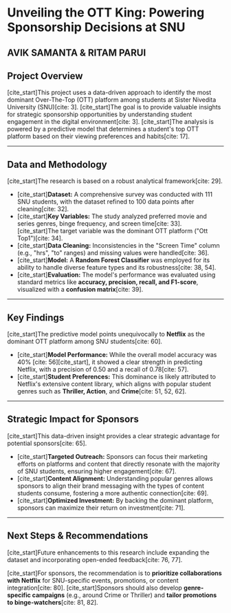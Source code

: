 # Unveiling the OTT King: Powering Sponsorship Decisions at SNU
## AVIK SAMANTA & RITAM PARUI
## Project Overview
[cite_start]This project uses a data-driven approach to identify the most dominant Over-The-Top (OTT) platform among students at Sister Nivedita University (SNU)[cite: 3]. [cite_start]The goal is to provide valuable insights for strategic sponsorship opportunities by understanding student engagement in the digital environment[cite: 3]. [cite_start]The analysis is powered by a predictive model that determines a student's top OTT platform based on their viewing preferences and habits[cite: 17].

---

## Data and Methodology
[cite_start]The research is based on a robust analytical framework[cite: 29].

* [cite_start]**Dataset:** A comprehensive survey was conducted with 111 SNU students, with the dataset refined to 100 data points after cleaning[cite: 32].
* [cite_start]**Key Variables:** The study analyzed preferred movie and series genres, binge frequency, and screen time[cite: 33]. [cite_start]The target variable was the dominant OTT platform ("Ott Top1")[cite: 34].
* [cite_start]**Data Cleaning:** Inconsistencies in the "Screen Time" column (e.g., "hrs", "to" ranges) and missing values were handled[cite: 36].
* [cite_start]**Model:** A **Random Forest Classifier** was employed for its ability to handle diverse feature types and its robustness[cite: 38, 54].
* [cite_start]**Evaluation:** The model's performance was evaluated using standard metrics like **accuracy, precision, recall, and F1-score**, visualized with a **confusion matrix**[cite: 39].

---

## Key Findings
[cite_start]The predictive model points unequivocally to **Netflix** as the dominant OTT platform among SNU students[cite: 60].

* [cite_start]**Model Performance:** While the overall model accuracy was 40% [cite: 56][cite_start], it showed a clear strength in predicting Netflix, with a precision of 0.50 and a recall of 0.78[cite: 57].
* [cite_start]**Student Preferences:** This dominance is likely attributed to Netflix's extensive content library, which aligns with popular student genres such as **Thriller, Action**, and **Crime**[cite: 51, 52, 62].

---

## Strategic Impact for Sponsors
[cite_start]This data-driven insight provides a clear strategic advantage for potential sponsors[cite: 65].

* [cite_start]**Targeted Outreach:** Sponsors can focus their marketing efforts on platforms and content that directly resonate with the majority of SNU students, ensuring higher engagement[cite: 67].
* [cite_start]**Content Alignment:** Understanding popular genres allows sponsors to align their brand messaging with the types of content students consume, fostering a more authentic connection[cite: 69].
* [cite_start]**Optimized Investment:** By backing the dominant platform, sponsors can maximize their return on investment[cite: 71].

---

## Next Steps & Recommendations
[cite_start]Future enhancements to this research include expanding the dataset and incorporating open-ended feedback[cite: 76, 77].

[cite_start]For sponsors, the recommendation is to **prioritize collaborations with Netflix** for SNU-specific events, promotions, or content integration[cite: 80]. [cite_start]Sponsors should also develop **genre-specific campaigns** (e.g., around Crime or Thriller) and **tailor promotions to binge-watchers**[cite: 81, 82].
